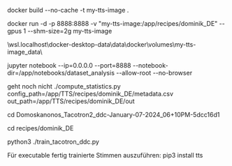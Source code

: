 docker build --no-cache -t my-tts-image .

docker run -d -p 8888:8888 -v "my-tts-image:/app/recipes/dominik_DE" --gpus 1 --shm-size=2g my-tts-image






\\wsl.localhost\docker-desktop-data\data\docker\volumes\my-tts-image\_data\



jupyter notebook --ip=0.0.0.0 --port=8888 --notebook-dir=/app/notebooks/dataset_analysis --allow-root --no-browser


geht noch nicht
./compute_statistics.py config_path=/app/TTS/recipes/dominik_DE/metadata.csv out_path=/app/TTS/recipes/dominik_DE/out


cd Domoskanonos_Tacotron2_ddc-January-07-2024_06+10PM-5dcc16d1


cd recipes/dominik_DE

python3 ./train_tacotron_ddc.py

Für executable fertig trainierte Stimmen auszuführen:
pip3 install tts
